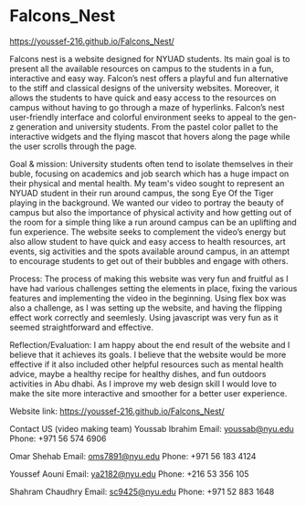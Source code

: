 # Falcons_Nest

https://youssef-216.github.io/Falcons_Nest/

Falcons nest is a website designed for NYUAD students. Its main goal is to present all the available resources on campus to the students in a fun, interactive and easy way. Falcon’s nest offers a playful and fun alternative to the stiff and classical designs of the university websites. Moreover, it allows the students to have quick and easy access to the resources on campus without having to go through a maze of hyperlinks.
Falcon’s nest user-friendly interface and colorful environment seeks to appeal to the gen-z generation and university students. From the pastel color pallet to the interactive widgets and the flying mascot that hovers along the page while the user scrolls through the page.

Goal & mission:
University students often tend to isolate themselves in their buble, focusing on academics and job search which has a huge impact on their physical and mental health. My team's video sought to represent an NYUAD student in their run around campus, the song Eye Of the Tiger playing in the background. We wanted our video to portray the beauty of campus but also the importance of physical activity and how getting out of the room for a simple thing like a run around campus can be an uplifting and fun experience.
The website seeks to complement the video’s energy but also allow student to have quick and easy access to health resources, art events, sig activities and the spots available around campus, in an attempt to encourage students to get out of their bubbles and engage with others.

Process:
The process of making this website was very fun and fruitful as I have had various challenges setting the elements in place, fixing the various features and implementing the video in the beginning. Using flex box was also a challenge, as I was setting up the website, and having the flipping effect work correctly and seemlesly. Using javascript was very fun as it seemed straightforward and effective.

Reflection/Evaluation:
I am happy about the end result of the website and I believe that it achieves its goals. I believe that the website would be more effective if it also included other helpful resources such as mental health advice, maybe a healthy recipe for healthy dishes, and fun outdoors activities in Abu dhabi. As I improve my web design skill I would love to make the site more interactive and smoother for a better user experience.



Website link: https://youssef-216.github.io/Falcons_Nest/

Contact US (video making team)
Youssab Ibrahim
Email: youssab@nyu.edu Phone: +971 56 574 6906

Omar Shehab
Email: oms7891@nyu.edu Phone: +971 56 183 4124

Youssef Aouni
Email: ya2182@nyu.edu Phone: +216 53 356 105

Shahram Chaudhry
Email: sc9425@nyu.edu Phone: +971 52 883 1648


